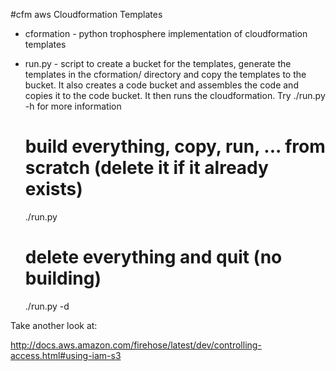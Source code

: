 #cfm aws Cloudformation Templates
* cformation - python trophosphere implementation of cloudformation templates
* run.py - script to create a bucket for the templates, generate the templates in the cformation/ directory
and copy the templates to the bucket. It also creates a code bucket and assembles the code and copies it to the code bucket.
It then runs the cloudformation.
Try ./run.py -h for more information

    # build everything, copy, run, ... from scratch (delete it if it already exists)
    ./run.py

    # delete everything and quit (no building)
    ./run.py -d

Take another look at:

http://docs.aws.amazon.com/firehose/latest/dev/controlling-access.html#using-iam-s3
